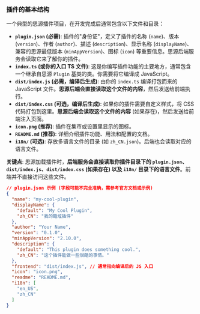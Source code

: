 ### 插件的基本结构

一个典型的思源插件项目，在开发完成后通常包含以下文件和目录：

*   **`plugin.json` (必需)**: 插件的"身份证"，定义了插件的名称 (`name`)、版本 (`version`)、作者 (`author`)、描述 (`description`)、显示名称 (`displayName`)、兼容的思源最低版本 (`minAppVersion`)、图标 (`icon`) 等重要信息。思源后端服务会读取它来了解你的插件。
*   **`index.ts` (或你的入口 TS 文件)**: 这是你编写插件功能的主要地方，通常包含一个继承自思源 `Plugin` 基类的类。你需要将它编译成 JavaScript。
*   **`dist/index.js` (必需，编译后生成)**: 由你的 `index.ts` 编译打包而来的 JavaScript 文件。**思源后端会直接读取这个文件的内容**，然后发送给前端执行。
*   **`dist/index.css` (可选，编译后生成)**: 如果你的插件需要自定义样式，将 CSS 代码打包到这里。**思源后端会读取这个文件的内容** (如果存在)，然后发送给前端注入页面。
*   **`icon.png` (推荐)**: 插件在集市或设置里显示的图标。
*   **`README.md` (推荐)**: 详细介绍插件功能、用法和配置的文档。
*   **`i18n/` (可选)**: 存放多语言文件的目录 (如 `zh_CN.json`)。后端也会读取对应的语言文件。

**关键点**: 思源加载插件时，**后端服务会直接读取你插件目录下的 `plugin.json`、`dist/index.js`、`dist/index.css` (如果存在) 以及 `i18n/` 目录下的语言文件**。前端并不直接访问这些文件。

```json
// plugin.json 示例 (字段可能不完全准确，需参考官方文档或示例)
{
  "name": "my-cool-plugin",
  "displayName": {
    "default": "My Cool Plugin",
    "zh_CN": "我的酷炫插件"
  },
  "author": "Your Name",
  "version": "0.1.0",
  "minAppVersion": "2.10.0",
  "description": {
    "default": "This plugin does something cool.",
    "zh_CN": "这个插件能做一些很酷的事情。"
  },
  "frontend": "dist/index.js", // 通常指向编译后的 JS 入口
  "icon": "icon.png",
  "readme": "README.md",
  "i18n": [
    "en_US",
    "zh_CN"
  ]
}
``` 